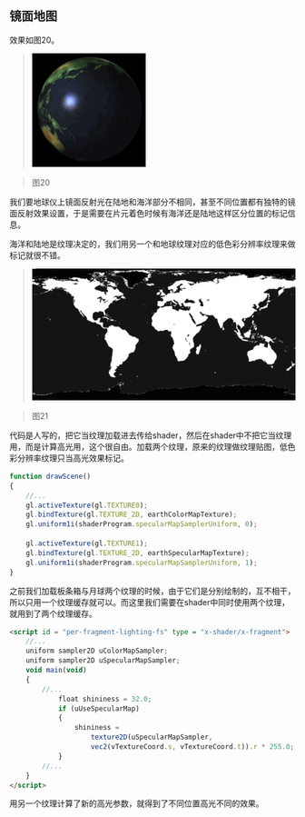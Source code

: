 ## 镜面地图

效果如图20。

>![图20](../image/C1_Start/1_020.gif)

>图20

我们要地球仪上镜面反射光在陆地和海洋部分不相同，甚至不同位置都有独特的镜面反射效果设置，于是需要在片元着色时候有海洋还是陆地这样区分位置的标记信息。

海洋和陆地是纹理决定的，我们用另一个和地球纹理对应的低色彩分辨率纹理来做标记就很不错。

>![图21](../image/C1_Start/1_021.gif)

>图21

代码是人写的，把它当纹理加载进去传给shader，然后在shader中不把它当纹理用，而是计算高光用，这个很自由。加载两个纹理，原来的纹理做纹理贴图，低色彩分辨率纹理只当高光效果标记。

```javascript
function drawScene()
{
    //...
	gl.activeTexture(gl.TEXTURE0);
	gl.bindTexture(gl.TEXTURE_2D, earthColorMapTexture);
	gl.uniform1i(shaderProgram.specularMapSamplerUniform, 0);

	gl.activeTexture(gl.TEXTURE1);
	gl.bindTexture(gl.TEXTURE_2D, earthSpecularMapTexture);
	gl.uniform1i(shaderProgram.specularMapSamplerUniform, 1);
}
```
之前我们加载板条箱与月球两个纹理的时候，由于它们是分别绘制的，互不相干，所以只用一个纹理缓存就可以。而这里我们需要在shader中同时使用两个纹理，就用到了两个纹理缓存。
```html
<script id = "per-fragment-lighting-fs" type = "x-shader/x-fragment">
	//...
	uniform sampler2D uColorMapSampler;
	uniform sampler2D uSpecularMapSampler;
	void main(void)
	{
	    //...
	        float shininess = 32.0;
	        if (uUseSpecularMap)
	        {
	            shininess =
	            	texture2D(uSpecularMapSampler,
	            	vec2(vTextureCoord.s, vTextureCoord.t)).r * 255.0;
	        }
        //...
	}
</script>
```
用另一个纹理计算了新的高光参数，就得到了不同位置高光不同的效果。


